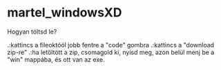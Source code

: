 # martel_windowsXD
Hogyan töltsd le?

.:kattincs a fileoktóól jobb fentre a "code" gombra
.:kattincs a "download zip-re"
.:ha letöltött a zip, csomagold ki, nyisd meg, azon belül menj be a "win" mappába, és ott van az exe.
